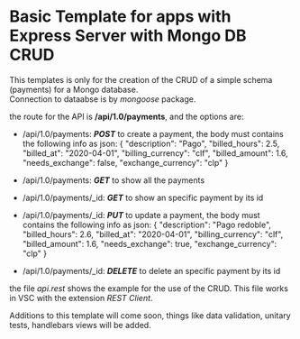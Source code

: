 # Basic Template for apps with Express Server with Mongo DB CRUD

This templates is only for the creation of the CRUD of a simple schema (payments) for a Mongo database.  
Connection to dataabse is by *mongoose* package.

the route for the API is
**/api/1.0/payments**, and the options are:

* /api/1.0/payments: ***POST*** to create a payment, the body must contains the following info as json:
{
    "description": "Pago",
    "billed_hours": 2.5,
    "billed_at": "2020-04-01",
    "billing_currency": "clf",
    "billed_amount": 1.6,
    "needs_exchange": false,
    "exchange_currency": "clp"
}

* /api/1.0/payments: ***GET*** to show all the payments 

* /api/1.0/payments/_id: ***GET*** to show an specific payment by its id

* /api/1.0/payments/_id: ***PUT*** to update a payment, the body must contains the following info as json:
{
    "description": "Pago redoble",
    "billed_hours": 2.6,
    "billed_at": "2020-04-01",
    "billing_currency": "clf",
    "billed_amount": 1.6,
    "needs_exchange": true,
    "exchange_currency": "clp"
}

* /api/1.0/payments/_id: ***DELETE*** to delete an specific payment by its id

the file *api.rest* shows the example for the use of the CRUD.  This file works in VSC with the extension *REST Client*.

Additions to this template will come soon, things like data validation, unitary tests, handlebars views will be added.
